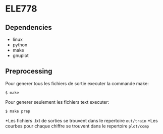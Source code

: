 # ELE778
## Dependencies
* linux
* python
* make
* gnuplot
    
## Preprocessing
Pour generer tous les fichiers de sortie executer la commande make:
```
$ make
```
Pour generer seulement les fichiers text executer:
```
$ make prep
```
*Les fichiers .txt de sorties se trouvent dans le repertoire `out/train` 
*Les courbes pour chaque chiffre se trouvent dans le repertoire `plot/comp`
